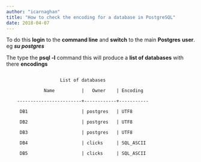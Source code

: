 ```yaml
---
author: "icarnaghan"
title: "How to check the encoding for a database in PostgreSQL"
date: 2018-04-07
---
```


To do this **login** to the **command line** and **switch** to the main **Postgres** **user**. eg _**su postgres**_

The type the **psql -l** command this will produce a **list of databases** with there **encodings**

```
 
	                List of databases
 
	          Name          |   Owner    | Encoding  
 
	------------------------+------------+-----------
 
	 DB1                    | postgres   | UTF8
 
	 DB2                    | postgres   | UTF8
 
	 DB3                    | postgres   | UTF8
 
	 DB4                    | clicks     | SQL_ASCII
 
	 DB5                    | clicks     | SQL_ASCII
```
